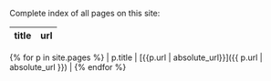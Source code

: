
Complete index of all pages on this site:

|title|url|
|:----|:--|
{% for p in site.pages %}
  | p.title | [{{p.url | absolute_url}}]({{ p.url | absolute_url }}) |
{% endfor %}
